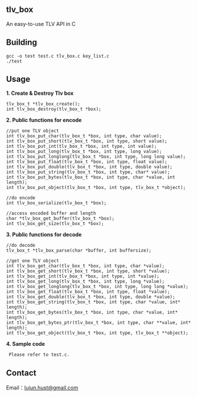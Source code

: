 tlv_box
----------

An easy-to-use TLV API in C 

Building
----------

    gcc -o test test.c tlv_box.c key_list.c
    ./test

Usage
----------

 **1. Create & Destroy Tlv box**

    tlv_box_t *tlv_box_create();
    int tlv_box_destroy(tlv_box_t *box);

 **2. Public functions for encode**

    //put one TLV object
    int tlv_box_put_char(tlv_box_t *box, int type, char value);
    int tlv_box_put_short(tlv_box_t *box, int type, short value);
    int tlv_box_put_int(tlv_box_t *box, int type, int value);
    int tlv_box_put_long(tlv_box_t *box, int type, long value);
    int tlv_box_put_longlong(tlv_box_t *box, int type, long long value);
    int tlv_box_put_float(tlv_box_t *box, int type, float value);
    int tlv_box_put_double(tlv_box_t *box, int type, double value);
    int tlv_box_put_string(tlv_box_t *box, int type, char* value);
    int tlv_box_put_bytes(tlv_box_t *box, int type, char *value, int length);
    int tlv_box_put_object(tlv_box_t *box, int type, tlv_box_t *object);    
    
    //do encode
    int tlv_box_serialize(tlv_box_t *box);
    
    //access encoded buffer and length
    char *tlv_box_get_buffer(tlv_box_t *box);
    int tlv_box_get_size(tlv_box_t *box);

 **3. Public functions for decode**
 
    //do decode
    tlv_box_t *tlv_box_parse(char *buffer, int buffersize);
    
    //get one TLV object
    int tlv_box_get_char(tlv_box_t *box, int type, char *value);
    int tlv_box_get_short(tlv_box_t *box, int type, short *value);
    int tlv_box_get_int(tlv_box_t *box, int type, int *value);
    int tlv_box_get_long(tlv_box_t *box, int type, long *value);
    int tlv_box_get_longlong(tlv_box_t *box, int type, long long *value);
    int tlv_box_get_float(tlv_box_t *box, int type, float *value);
    int tlv_box_get_double(tlv_box_t *box, int type, double *value);
    int tlv_box_get_string(tlv_box_t *box, int type, char *value, int* length);
    int tlv_box_get_bytes(tlv_box_t *box, int type, char *value, int* length);
    int tlv_box_get_bytes_ptr(tlv_box_t *box, int type, char **value, int* length);
    int tlv_box_get_object(tlv_box_t *box, int type, tlv_box_t **object);

 **4. Sample code**
 
     Please refer to test.c.

Contact
----------
Email：lujun.hust@gmail.com
